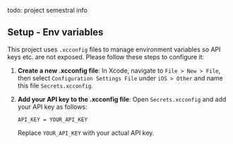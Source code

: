 todo: project semestral info

## Setup - Env variables

This project uses `.xcconfig` files to manage environment variables so API keys etc. are not exposed. Please follow these steps to configure it:

1. **Create a new .xcconfig file**: In Xcode, navigate to `File > New > File`, then select `Configuration Settings File` under `iOS > Other` and name this file `Secrets.xcconfig`.

2. **Add your API key to the .xcconfig file**: Open `Secrets.xcconfig` and add your API key as follows:

   ```
   API_KEY = YOUR_API_KEY
   ```

   Replace `YOUR_API_KEY` with your actual API key.